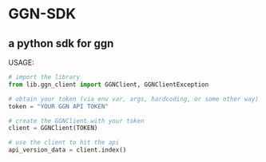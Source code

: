 # GGN-SDK

a python sdk for ggn
---

USAGE:

```python
# import the library
from lib.ggn_client import GGNClient, GGNClientException

# obtain your token (via env var, args, hardcoding, or some other way)
token = "YOUR GGN API TOKEN"

# create the GGNClient with your token
client = GGNClient(TOKEN)

# use the client to hit the api
api_version_data = client.index()
```
